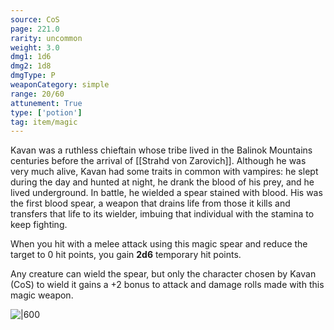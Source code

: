```yaml
---
source: CoS
page: 221.0
rarity: uncommon
weight: 3.0
dmg1: 1d6
dmg2: 1d8
dmgType: P
weaponCategory: simple
range: 20/60
attunement: True
type: ['potion']
tag: item/magic
---
```


Kavan was a ruthless chieftain whose tribe lived in the Balinok Mountains centuries before the arrival of [[Strahd von Zarovich]]. Although he was very much alive, Kavan had some traits in common with vampires: he slept during the day and hunted at night, he drank the blood of his prey, and he lived underground. In battle, he wielded a spear stained with blood. His was the first blood spear, a weapon that drains life from those it kills and transfers that life to its wielder, imbuing that individual with the stamina to keep fighting.

When you hit with a melee attack using this magic spear and reduce the target to 0 hit points, you gain **2d6** temporary hit points.

Any creature can wield the spear, but only the character chosen by Kavan (CoS) to wield it gains a +2 bonus to attack and damage rolls made with this magic weapon.


![|600](https://5e.tools/img/items/CoS/Blood%20Spear.png)